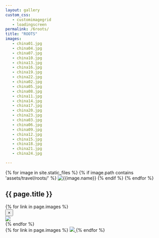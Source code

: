 ```yaml
---
layout: gallery
custom_css:
   - customimagegrid
   - loadingscreen
permalink: /6roots/
title: "ROOTS"
images:
   - china01.jpg
   - china04.jpg
   - china07.jpg
   - china10.jpg
   - china13.jpg
   - china16.jpg
   - china19.jpg
   - china22.jpg
   - china02.jpg
   - china05.jpg
   - china08.jpg
   - china11.jpg
   - china14.jpg
   - china17.jpg
   - china20.jpg
   - china23.jpg
   - china03.jpg
   - china06.jpg
   - china09.jpg
   - china12.jpg
   - china15.jpg
   - china18.jpg
   - china21.jpg
   - china24.jpg

---
```


<section class="mobile-photos">
{% for image in site.static_files %}
	{% if image.path contains 'assets/travel/roots/' %}
		<img src="{{image.path}}" alt="{{image.name}}" id="index{{forloop.index}}" class="mobile-photos mobile-noclick"/>
	{% endif %}
{% endfor %}
</section>
<section id="modal">
	<h1> {{ page.title }} </h1>
	{% for link in page.images %}
	    <div class="modal fade" tabindex="-1" role="dialog" id="index{{forloop.index}}">
		  <div class="modal-dialog modal-lg">
		    <div class="modal-content">
			    <div class="modal-header">
			        <button type="button" class="close" data-dismiss="modal" aria-label="Close"><span aria-hidden="true">&times;</span></button>
			    </div>
				<img src="/assets/travel/roots/{{ link }}" id="{{image.path}}"/>
			</div><!-- /.modal-content -->
		  </div><!-- /.modal-dialog -->
		</div><!-- /.modal -->
	{% endfor %}
</section>
<section id="photos" class ="photos">
{% for link in page.images %}
    <a href="#index{{forloop.index}}" data-toggle="modal" data-target="#index{{forloop.index}}" class="mobile-noclick">
		<img src="/assets/travel/roots/{{ link }}" id="index{{forloop.index}}"/>
	</a>
	{% endfor %}
</section>